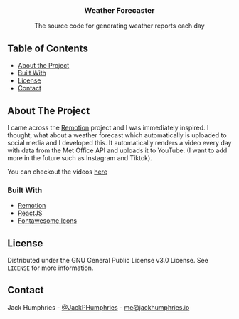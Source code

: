 <!-- PROJECT LOGO -->
<br />
<p align="center">
  <h3 align="center">Weather Forecaster</h3>

  <p align="center">
    The source code for generating weather reports each day
  </p>
</p>

<!-- TABLE OF CONTENTS -->

## Table of Contents

- [About the Project](#about-the-project)
- [Built With](#built-with)
- [License](#license)
- [Contact](#contact)

<!-- ABOUT THE PROJECT -->

## About The Project

I came across the [Remotion](https://remotion.dev) project and I was immediately inspired. I thought, what about a weather forecast which automatically is uploaded to social media and I developed this. It automatically renders a video every day with data from the Met Office API and uploads it to YouTube. (I want to add more in the future such as Instagram and Tiktok).

You can checkout the videos [here](https://www.youtube.com/channel/UCbXyETL8qMedIdeZ1-IK0Rg)

### Built With

- [Remotion](https://remotion.dev)
- [ReactJS](https://reactjs.org)
- [Fontawesome Icons](https://fontawesome.com)

## License

Distributed under the GNU General Public License v3.0 License. See `LICENSE` for more information.

<!-- CONTACT -->

## Contact

Jack Humphries - [@JackPHumphries](https://twitter.com/JackPHumphries) - me@jackhumphries.io
